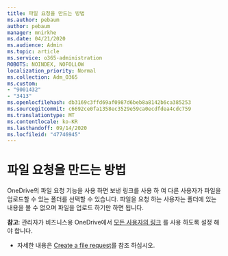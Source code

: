 ```yaml
---
title: 파일 요청을 만드는 방법
ms.author: pebaum
author: pebaum
manager: mnirkhe
ms.date: 04/21/2020
ms.audience: Admin
ms.topic: article
ms.service: o365-administration
ROBOTS: NOINDEX, NOFOLLOW
localization_priority: Normal
ms.collection: Adm_O365
ms.custom:
- "9001432"
- "3413"
ms.openlocfilehash: db3169c3ffd69af0987d6beb8a8142b6ca385253
ms.sourcegitcommit: c6692ce0fa1358ec3529e59ca0ecdfdea4cdc759
ms.translationtype: MT
ms.contentlocale: ko-KR
ms.lasthandoff: 09/14/2020
ms.locfileid: "47746945"
---
```

# <a name="how-to-create-a-file-request"></a>파일 요청을 만드는 방법

OneDrive의 파일 요청 기능을 사용 하면 보낸 링크를 사용 하 여 다른 사용자가 파일을 업로드할 수 있는 폴더를 선택할 수 있습니다. 파일을 요청 하는 사용자는 폴더에 있는 내용을 볼 수 없으며 파일을 업로드 하기만 하면 됩니다.

**참고**: 관리자가 비즈니스용 OneDrive에서 [모든 사용자의 링크](https://docs.microsoft.com/sharepoint/turn-external-sharing-on-or-off) 를 사용 하도록 설정 해야 합니다.

- 자세한 내용은 [Create a file request](https://support.office.com/article/create-a-file-request-f54aa7f8-2589-4421-b351-d415fc3b83af)를 참조 하십시오.
